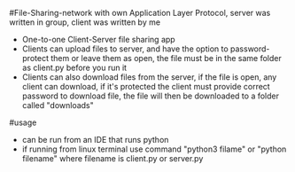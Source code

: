 #File-Sharing-network with own Application Layer Protocol, server was written in group, client was written by me
- One-to-one Client-Server file sharing app
- Clients can upload files to server, and have the option to password-protect them or leave them as open, the file must be in the same folder as client.py before you run it
- Clients can also download files from the server, if the file is open, any client can download, if it's protected the client must provide correct password to download file, the file will then be downloaded to a folder called "downloads"

#usage
- can be run from an IDE that runs python
- if running from linux terminal use command "python3 filame" or "python filename" where filename is client.py or server.py
